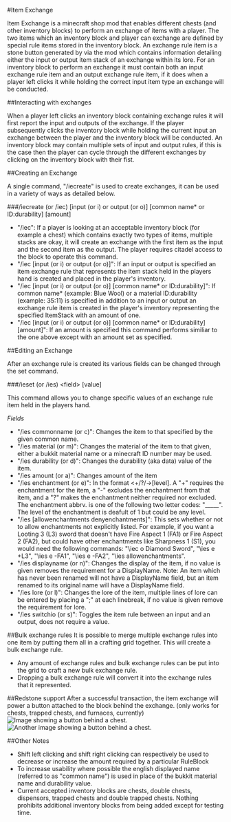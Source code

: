 #Item Exchange

Item Exchange is a minecraft shop mod that enables different chests (and other inventory blocks) to perform an exchange of items with a player. The two items which an inventory block and player can exchange are defined by special rule items stored in the inventory block. An exchange rule item is a stone button generated by via the mod which contains information detailing either the input or output item stack of an exchange within its lore. For an inventory block to perform an exchange it must contain both an input exchange rule item and an output exchange rule item, if it does when a player left clicks it while holding the correct input item type an exchange will be conducted.

##Interacting with exchanges

When a player left clicks an inventory block containing exchange rules it will first report the input and outputs of the exchange. If the player subsequently clicks the inventory block while holding the current input an exchange between the player and the inventory block will be conducted. An inventory block may contain multiple sets of input and output rules, if this is the case then the player can cycle through the different exchanges by clicking on the inventory block with their fist.

##Creating an Exchange

A single command, "/iecreate" is used to create exchanges, it can be used in a variety of ways as detailed below.

###/iecreate (or /iec) [input (or i) or output (or o)] [common name* or ID:durability] [amount]

-  "/iec": If a player is looking at an acceptable inventory block (for example a chest) which contains exactly two types of items, multiple stacks are okay, it will create an exchange with the first item as the input and the second item as the output. The player requires citadel access to the block to operate this command.
-  "/iec [input (or i) or output (or o)]": If an input or output is specified an item exchange rule that represents the item stack held in the players hand is created and placed in the player's inventory.
-  "/iec [input (or i) or output (or o)] [common name* or ID:durability]": If common name* (example: Blue Wool) or a material ID:durability (example: 35:11) is specified in addition to an input or output an exchange rule item is created in the player's inventory representing the specified ItemStack with an amount of one.
-  "/iec [input (or i) or output (or o)] [common name* or ID:durability] [amount]": If an amount is specified this command performs similiar to the one above except with an amount set as specified.

##Editing an Exchange

After an exchange rule is created its various fields can be changed through the set command.

###/ieset (or /ies) \<field\> [value]

This command allows you to change specific values of an exchange rule item held in the players hand.

*Fields*

-  "/ies commonname (or c)": Changes the item to that specified by the given common name. 
-  "/ies material (or m)": Changes the material of the item to that given, either a bukkit material name or a minecraft ID number may be used.
-  "/ies durability (or d)": Changes the durability (aka data) value of the item.
-  "/ies amount (or a)": Changes amount of the item
-  "/ies enchantment (or e)": In the format <+/?/-><enchantment abbrv.>[level]. A "+" requires the enchantment for the item, a "-" excludes the enchantment from that item, and a "?" makes the enchantment neither required nor excluded. The enchantment abbrv. is one of the following two letter codes: "_____". The level of the enchantment is deafult of 1 but could be any level.
-  "/ies [allowenchantments denyenchantments]": This sets whether or not to allow enchantments not explicitly listed. For example, if you want a Looting 3 (L3) sword that doesn't have Fire Aspect 1 (FA1) or Fire Aspect 2 (FA2), but could have other enchantments like Sharpness 1 (S1), you would need the following commands: "\iec o Diamond Sword", "\ies e +L3", "\ies e -FA1", "\ies e -FA2", "\ies allowenchantments".
-  "/ies displayname (or n)": Changes the display of the item, if no value is given removes the requirement for a DisplayName. Note: An item which has never been renamed will not have a DisplayName field, but an item renamed to its original name will have a DisplayName field.
-  "/ies lore (or l)": Changes the lore of the item,  multiple lines of lore can be entered by placing a ";" at each linebreak, if no value is given remove the requirement for lore.
-  "/ies switchio (or s)": Toggles the item rule between an input and an output, does not require a value.

##Bulk exchange rules
It is possible to merge multiple exchange rules into one item by putting them all in a crafting grid together. This will create a bulk exchange rule.
-  Any amount of exchange rules and bulk exchange rules can be put into the grid to craft a new bulk exchange rule.
-  Dropping a bulk exchange rule will convert it into the exchange rules that it represented.

##Redstone support
After a successful transaction, the item exchange will power a button attached to the block behind the exchange. (only works for chests, trapped chests, and furnaces, currently)
![Image showing a button behind a chest.](http://imgur.com/OQaoaVu.png)
![Another image showing a button behind a chest.](http://imgur.com/nGnu83v.png)

##Other Notes
-  Shift left clicking and shift right clicking can respectively be used to decrease or increase the amount required by a particular RuleBlock
-  To increase usability where possible the english displayed name (referred to as "common name") is used in place of the bukkit material name and durability value.
-  Current accepted inventory blocks are chests, double chests, dispensors, trapped chests and double trapped chests. Nothing prohibits additional inventory blocks from being added except for testing time.
